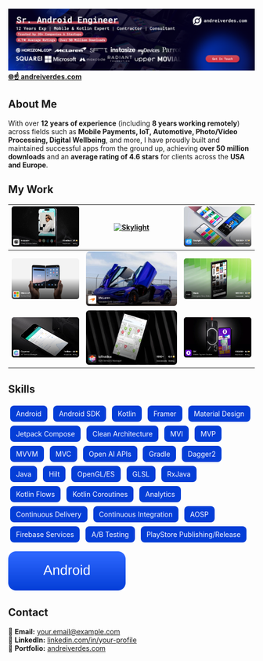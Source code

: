 <!--
**andreiverdes/andreiverdes** is a ✨ _special_ ✨ repository because its `README.md` (this file) appears on your GitHub profile.

Here are some ideas to get you started:

- 🔭 I’m currently working on ...
- 🌱 I’m currently learning ...
- 👯 I’m looking to collaborate on ...
- 🤔 I’m looking for help with ...
- 💬 Ask me about ...
- 📫 How to reach me: ...
- 😄 Pronouns: ...
- ⚡ Fun fact: ...


**🌍 Location:** Romania  
**🕒 Time Zone Compatibility:** 4 hrs overlap (PST or EST)  
**💼 Experience:** 13 years  

[**🌐 andreiverdes.com**](https://andreiverdes.com)

---
-->
[![andreiverdes.com](./art/banner.png)](https://andreiverdes.com)
[**🌐☝️ andreiverdes.com**](https://andreiverdes.com)
## About Me

With over **12 years of experience** (including **8 years working remotely**) across fields such as **Mobile Payments, IoT, Automotive, Photo/Video Processing, Digital Wellbeing**, and more, I have proudly built and maintained successful apps from the ground up, achieving **over 50 million downloads** and an **average rating of 4.6 stars** for clients across the **USA and Europe**.


[instasize-img]: ./art/instasize.webp
[link-instasize]: https://andreiverdes.com/projects/instasize-media-editor

## My Work
| [![andreiverdes.com](./art/projects/instasize.webp)](link-instasize) | [![Skylight][instasize-img]][link-instasize] | ![andreiverdes.com](./art/projects/skylight.webp) |
|----------|----------|----------|
| ![andreiverdes.com](./art/projects/microsoft.webp)   | ![andreiverdes.com](./art/projects/mclaren.webp) | ![andreiverdes.com](./art/projects/made.webp) |
| ![andreiverdes.com](./art/projects/cayenne.webp)   | ![andreiverdes.com](./art/projects/iotinabox.webp) | ![andreiverdes.com](./art/projects/ok.webp) |


## Skills

<style>
.skill-pill {
  display: inline-block;
  padding: 8px 12px;
  margin: 4px;
  background-color: #043ED7;
  color: white;
  border-radius: 8px;
  font-size: 14px;
  text-align: center;
  text-decoration: none;
}
</style>

<div class="container">
  <span class="skill-pill">Android</span>
  <span class="skill-pill">Android SDK</span>
  <span class="skill-pill">Kotlin</span>
  <span class="skill-pill">Framer</span>
  <span class="skill-pill">Material Design</span>
  <span class="skill-pill">Jetpack Compose</span>
  <span class="skill-pill">Clean Architecture</span>
  <span class="skill-pill">MVI</span>
  <span class="skill-pill">MVP</span>
  <span class="skill-pill">MVVM</span>
  <span class="skill-pill">MVC</span>
  <span class="skill-pill">Open AI APIs</span>
  <span class="skill-pill">Gradle</span>
  <span class="skill-pill">Dagger2</span>
  <span class="skill-pill">Java</span>
  <span class="skill-pill">Hilt</span>
  <span class="skill-pill">OpenGL/ES</span>
  <span class="skill-pill">GLSL</span>
  <span class="skill-pill">RxJava</span>
  <span class="skill-pill">Kotlin Flows</span>
  <span class="skill-pill">Kotlin Coroutines</span>
  <span class="skill-pill">Analytics</span>
  <span class="skill-pill">Continuous Delivery</span>
  <span class="skill-pill">Continuous Integration</span>
  <span class="skill-pill">AOSP</span>
  <span class="skill-pill">Firebase Services</span>
  <span class="skill-pill">A/B Testing</span>
  <span class="skill-pill">PlayStore Publishing/Release</span>
</div>

![Android](./skills/android.svg)


## Contact

📧 **Email:** [your.email@example.com](mailto:your.email@example.com)  
🔗 **LinkedIn:** [linkedin.com/in/your-profile](https://linkedin.com/in/your-profile)  
💼 **Portfolio:** [andreiverdes.com](https://andreiverdes.com)
